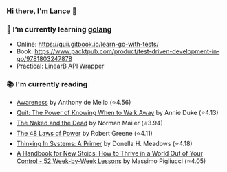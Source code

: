 ### Hi there, I'm Lance 👋

### 🌱 I’m currently learning [golang](https://golang.org)
- Online: https://quii.gitbook.io/learn-go-with-tests/
- Book: https://www.packtpub.com/product/test-driven-development-in-go/9781803247878
- Practical: [LinearB API Wrapper](https://github.com/lancefrench/go-linearb)
### 📚 I'm currently reading
  <!-- GOODREADS-LIST:START -->
- [Awareness](https://www.goodreads.com/review/show/7250747896?utm_medium=api&utm_source=rss) by Anthony de Mello (⭐️4.56)
- [Quit: The Power of Knowing When to Walk Away](https://www.goodreads.com/review/show/7140382726?utm_medium=api&utm_source=rss) by Annie Duke (⭐️4.13)
- [The Naked and the Dead](https://www.goodreads.com/review/show/6982316039?utm_medium=api&utm_source=rss) by Norman Mailer (⭐️3.94)
- [The 48 Laws of Power](https://www.goodreads.com/review/show/5380635273?utm_medium=api&utm_source=rss) by Robert Greene (⭐️4.11)
- [Thinking In Systems: A Primer](https://www.goodreads.com/review/show/3660068239?utm_medium=api&utm_source=rss) by Donella H. Meadows (⭐️4.18)
- [A Handbook for New Stoics: How to Thrive in a World Out of Your Control - 52 Week-by-Week Lessons](https://www.goodreads.com/review/show/3880315152?utm_medium=api&utm_source=rss) by Massimo Pigliucci (⭐️4.05)
<!-- GOODREADS-LIST:END -->

